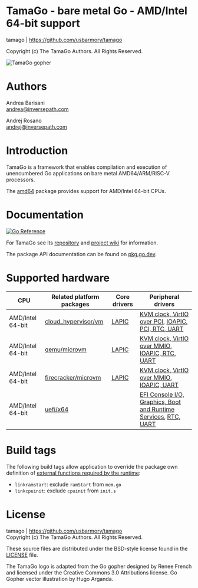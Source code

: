 TamaGo - bare metal Go - AMD/Intel 64-bit support
=================================================

tamago | https://github.com/usbarmory/tamago  

Copyright (c) The TamaGo Authors. All Rights Reserved.  

![TamaGo gopher](https://github.com/usbarmory/tamago/wiki/images/tamago.svg?sanitize=true)

Authors
=======

Andrea Barisani  
andrea@inversepath.com  

Andrej Rosano  
andrej@inversepath.com  

Introduction
============

TamaGo is a framework that enables compilation and execution of unencumbered Go
applications on bare metal AMD64/ARM/RISC-V processors.

The [amd64](https://github.com/usbarmory/tamago/tree/master/amd64) package
provides support for AMD/Intel 64-bit CPUs.

Documentation
=============

[![Go Reference](https://pkg.go.dev/badge/github.com/usbarmory/tamago.svg)](https://pkg.go.dev/github.com/usbarmory/tamago)

For TamaGo see its [repository](https://github.com/usbarmory/tamago) and
[project wiki](https://github.com/usbarmory/tamago/wiki) for information.

The package API documentation can be found on
[pkg.go.dev](https://pkg.go.dev/github.com/usbarmory/tamago).

Supported hardware
==================

| CPU              | Related platform packages                                                                        | Core drivers                                                         | Peripheral drivers                                                                                                                                                                  |
|------------------|--------------------------------------------------------------------------------------------------|----------------------------------------------------------------------|-------------------------------------------------------------------------------------------------------------------------------------------------------------------------------------|
| AMD/Intel 64-bit | [cloud_hypervisor/vm](https://github.com/usbarmory/tamago/tree/master/board/cloud_hypervisor/vm) | [LAPIC](https://github.com/usbarmory/tamago/tree/master/amd64/lapic) | [KVM clock, VirtIO over PCI](https://github.com/usbarmory/tamago/tree/master/kvm), [IOAPIC, PCI, RTC, UART](https://github.com/usbarmory/tamago/blob/master/soc/intel)              |
| AMD/Intel 64-bit | [qemu/microvm](https://github.com/usbarmory/tamago/tree/master/board/qemu/microvm)               | [LAPIC](https://github.com/usbarmory/tamago/tree/master/amd64/lapic) | [KVM clock, VirtIO over MMIO](https://github.com/usbarmory/tamago/tree/master/kvm), [IOAPIC, RTC, UART](https://github.com/usbarmory/tamago/blob/master/soc/intel)                  |
| AMD/Intel 64-bit | [firecracker/microvm](https://github.com/usbarmory/tamago/tree/master/board/firecracker/microvm) | [LAPIC](https://github.com/usbarmory/tamago/tree/master/amd64/lapic) | [KVM clock, VirtIO over MMIO](https://github.com/usbarmory/tamago/tree/master/kvm), [IOAPIC, UART](https://github.com/usbarmory/tamago/blob/master/soc/intel)                       |
| AMD/Intel 64-bit | [uefi/x64](https://github.com/usbarmory/go-boot/tree/main/uefi/x64)                              |                                                                      | [EFI Console I/O, Graphics, Boot and Runtime Services](https://github.com/usbarmory/go-boot/tree/main/uefi), [RTC, UART](https://github.com/usbarmory/tamago/blob/master/soc/intel) |

Build tags
==========

The following build tags allow application to override the package own definition of
[external functions required by the runtime](https://pkg.go.dev/github.com/usbarmory/tamago/doc):

* `linkramstart`: exclude `ramStart` from `mem.go`
* `linkcpuinit`: exclude `cpuinit` from `init.s`

License
=======

tamago | https://github.com/usbarmory/tamago  
Copyright (c) The TamaGo Authors. All Rights Reserved.

These source files are distributed under the BSD-style license found in the
[LICENSE](https://github.com/usbarmory/tamago/blob/master/LICENSE) file.

The TamaGo logo is adapted from the Go gopher designed by Renee French and
licensed under the Creative Commons 3.0 Attributions license. Go Gopher vector
illustration by Hugo Arganda.
